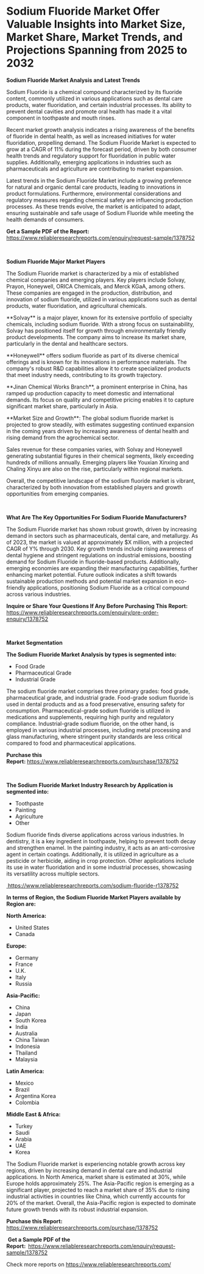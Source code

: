 <p><h1>Sodium Fluoride Market Offer Valuable Insights into Market Size, Market Share, Market Trends, and Projections Spanning from 2025 to 2032</h1></p><p><strong>Sodium Fluoride Market Analysis and Latest Trends</strong></p>
<p><p>Sodium Fluoride is a chemical compound characterized by its fluoride content, commonly utilized in various applications such as dental care products, water fluoridation, and certain industrial processes. Its ability to prevent dental cavities and promote oral health has made it a vital component in toothpaste and mouth rinses. </p><p>Recent market growth analysis indicates a rising awareness of the benefits of fluoride in dental health, as well as increased initiatives for water fluoridation, propelling demand. The Sodium Fluoride Market is expected to grow at a CAGR of 11% during the forecast period, driven by both consumer health trends and regulatory support for fluoridation in public water supplies. Additionally, emerging applications in industries such as pharmaceuticals and agriculture are contributing to market expansion. </p><p>Latest trends in the Sodium Fluoride Market include a growing preference for natural and organic dental care products, leading to innovations in product formulations. Furthermore, environmental considerations and regulatory measures regarding chemical safety are influencing production processes. As these trends evolve, the market is anticipated to adapt, ensuring sustainable and safe usage of Sodium Fluoride while meeting the health demands of consumers.</p></p>
<p><strong>Get a Sample PDF of the Report:&nbsp;</strong> <a href="https://www.reliableresearchreports.com/enquiry/request-sample/1378752?utm_campaign=2745&utm_medium=2&utm_source=Github&utm_content=ia&utm_term=31032025&utm_id=sodium-fluoride">https://www.reliableresearchreports.com/enquiry/request-sample/1378752</a></p>
<p>&nbsp;</p>
<p><strong>Sodium Fluoride Major Market Players</strong></p>
<p><p>The Sodium Fluoride market is characterized by a mix of established chemical companies and emerging players. Key players include Solvay, Prayon, Honeywell, ORICA Chemicals, and Merck KGaA, among others. These companies are engaged in the production, distribution, and innovation of sodium fluoride, utilized in various applications such as dental products, water fluoridation, and agricultural chemicals.</p><p>**Solvay** is a major player, known for its extensive portfolio of specialty chemicals, including sodium fluoride. With a strong focus on sustainability, Solvay has positioned itself for growth through environmentally friendly product developments. The company aims to increase its market share, particularly in the dental and healthcare sectors.</p><p>**Honeywell** offers sodium fluoride as part of its diverse chemical offerings and is known for its innovations in performance materials. The company's robust R&D capabilities allow it to create specialized products that meet industry needs, contributing to its growth trajectory.</p><p>**Jinan Chemical Works Branch**, a prominent enterprise in China, has ramped up production capacity to meet domestic and international demands. Its focus on quality and competitive pricing enables it to capture significant market share, particularly in Asia.</p><p>**Market Size and Growth**: The global sodium fluoride market is projected to grow steadily, with estimates suggesting continued expansion in the coming years driven by increasing awareness of dental health and rising demand from the agrochemical sector.</p><p>Sales revenue for these companies varies, with Solvay and Honeywell generating substantial figures in their chemical segments, likely exceeding hundreds of millions annually. Emerging players like Youxian Xinxing and Chaling Xinyu are also on the rise, particularly within regional markets.</p><p>Overall, the competitive landscape of the sodium fluoride market is vibrant, characterized by both innovation from established players and growth opportunities from emerging companies.</p></p>
<p>&nbsp;</p>
<p><strong>What Are The Key Opportunities For Sodium Fluoride Manufacturers?</strong></p>
<p><p>The Sodium Fluoride market has shown robust growth, driven by increasing demand in sectors such as pharmaceuticals, dental care, and metallurgy. As of 2023, the market is valued at approximately $X million, with a projected CAGR of Y% through 2030. Key growth trends include rising awareness of dental hygiene and stringent regulations on industrial emissions, boosting demand for Sodium Fluoride in fluoride-based products. Additionally, emerging economies are expanding their manufacturing capabilities, further enhancing market potential. Future outlook indicates a shift towards sustainable production methods and potential market expansion in eco-friendly applications, positioning Sodium Fluoride as a critical compound across various industries.</p></p>
<p><strong>Inquire or Share Your Questions If Any Before Purchasing This Report:</strong> <a href="https://www.reliableresearchreports.com/enquiry/pre-order-enquiry/1378752?utm_campaign=2745&utm_medium=2&utm_source=Github&utm_content=ia&utm_term=31032025&utm_id=sodium-fluoride">https://www.reliableresearchreports.com/enquiry/pre-order-enquiry/1378752</a></p>
<p>&nbsp;</p>
<p><strong>Market Segmentation</strong></p>
<p><strong>The Sodium Fluoride Market Analysis by types is segmented into:</strong></p>
<p><ul><li>Food Grade</li><li>Pharmaceutical Grade</li><li>Industrial Grade</li></ul></p>
<p><p>The sodium fluoride market comprises three primary grades: food grade, pharmaceutical grade, and industrial grade. Food-grade sodium fluoride is used in dental products and as a food preservative, ensuring safety for consumption. Pharmaceutical-grade sodium fluoride is utilized in medications and supplements, requiring high purity and regulatory compliance. Industrial-grade sodium fluoride, on the other hand, is employed in various industrial processes, including metal processing and glass manufacturing, where stringent purity standards are less critical compared to food and pharmaceutical applications.</p></p>
<p><strong>Purchase this Report:&nbsp;</strong><a href="https://www.reliableresearchreports.com/purchase/1378752?utm_campaign=2745&utm_medium=2&utm_source=Github&utm_content=ia&utm_term=31032025&utm_id=sodium-fluoride">https://www.reliableresearchreports.com/purchase/1378752</a></p>
<p>&nbsp;</p>
<p><strong>The Sodium Fluoride Market Industry Research by Application is segmented into:</strong></p>
<p><ul><li>Toothpaste</li><li>Painting</li><li>Agriculture</li><li>Other</li></ul></p>
<p><p>Sodium fluoride finds diverse applications across various industries. In dentistry, it is a key ingredient in toothpaste, helping to prevent tooth decay and strengthen enamel. In the painting industry, it acts as an anti-corrosive agent in certain coatings. Additionally, it is utilized in agriculture as a pesticide or herbicide, aiding in crop protection. Other applications include its use in water fluoridation and in some industrial processes, showcasing its versatility across multiple sectors.</p></p>
<p><a href="https://www.reliableresearchreports.com/sodium-fluoride-r1378752?utm_campaign=2745&utm_medium=2&utm_source=Github&utm_content=ia&utm_term=31032025&utm_id=sodium-fluoride">&nbsp;https://www.reliableresearchreports.com/sodium-fluoride-r1378752</a></p>
<p><strong>In terms of Region, the Sodium Fluoride Market Players available by Region are:</strong></p>
<p>
    <p> <strong> North America: </strong>
        <ul>
            <li>United States</li>
            <li>Canada</li>
        </ul>
        </p> 
    <p> <strong> Europe: </strong>
        <ul>
            <li>Germany</li>
            <li>France</li>
            <li>U.K.</li>
            <li>Italy</li>
            <li>Russia</li>
        </ul>
        </p> 
    <p> <strong> Asia-Pacific: </strong>
        <ul>
            <li>China</li>
            <li>Japan</li>
            <li>South Korea</li>
            <li>India</li>
            <li>Australia</li>
            <li>China Taiwan</li>
            <li>Indonesia</li>
            <li>Thailand</li>
            <li>Malaysia</li>
        </ul>
        </p> 
    <p> <strong> Latin America: </strong>
        <ul>
            <li>Mexico</li>
            <li>Brazil</li>
            <li>Argentina Korea</li>
            <li>Colombia</li>
        </ul>
        </p> 
    <p> <strong> Middle East & Africa: </strong>
        <ul>
            <li>Turkey</li>
            <li>Saudi</li>
            <li>Arabia</li>
            <li>UAE</li>
            <li>Korea</li>
        </ul>
    </p>
    </p>
<p><p>The Sodium Fluoride market is experiencing notable growth across key regions, driven by increasing demand in dental care and industrial applications. In North America, market share is estimated at 30%, while Europe holds approximately 25%. The Asia-Pacific region is emerging as a significant player, projected to reach a market share of 35% due to rising industrial activities in countries like China, which currently accounts for 20% of the market. Overall, the Asia-Pacific region is expected to dominate future growth trends with its robust industrial expansion.</p></p>
<p><strong>Purchase this Report: </strong><a href="https://www.reliableresearchreports.com/purchase/1378752?utm_campaign=2745&utm_medium=2&utm_source=Github&utm_content=ia&utm_term=31032025&utm_id=sodium-fluoride">https://www.reliableresearchreports.com/purchase/1378752</a></p>
<p>&nbsp;<strong>Get a Sample PDF of the Report:&nbsp;&nbsp;</strong><a href="https://www.reliableresearchreports.com/enquiry/request-sample/1378752?utm_campaign=2745&utm_medium=2&utm_source=Github&utm_content=ia&utm_term=31032025&utm_id=sodium-fluoride">https://www.reliableresearchreports.com/enquiry/request-sample/1378752</a></p>
<p><strong></strong></p>
<p>Check more reports on <a href="https://www.reliableresearchreports.com/?utm_campaign=2745&utm_medium=2&utm_source=Github&utm_content=ia&utm_term=31032025&utm_id=sodium-fluoride">https://www.reliableresearchreports.com/</a></p>